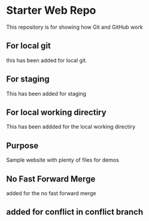 # Starter Web Repo

This repository is for showing how Git and GitHub work

## For local git 

this has been added for local git.

## For staging 
 This has been added for staging 
 
## For local working directiry 

This has been addded for the local working directiry 
 
## Purpose

Sample website with plenty of files for demos

## No Fast Forward Merge

added for the no fast forward merge

## added for conflict in conflict branch 
